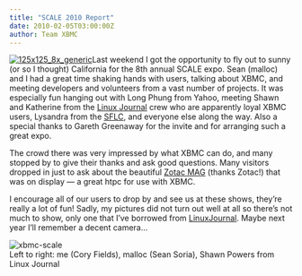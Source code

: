 ```yaml
---
title: "SCALE 2010 Report"
date: 2010-02-05T03:00:00Z
author: Team XBMC
---
```


[![](https://kodi.tv/wp-content/uploads/2010/02/125x125_8x_generic.gif "125x125_8x_generic")](/theuni/2010/02/26/scale-2010-report/125x125_8x_generic)Last weekend I got the opportunity to fly out to sunny (or so I thought) California for the 8th annual SCALE expo. Sean (malloc) and I had a great time shaking hands with users, talking about XBMC, and meeting developers and volunteers from a vast number of projects. It was especially fun hanging out with Long Phung from Yahoo, meeting Shawn and Katherine from the [Linux Journal](https://www.linuxjournal.com/) crew who are apparently loyal XBMC users, Lysandra from the [SFLC](http://www.softwarefreedom.org/), and everyone else along the way. Also a special thanks to Gareth Greenaway for the invite and for arranging such a great expo.

The crowd there was very impressed by what XBMC can do, and many stopped by to give their thanks and ask good questions. Many visitors dropped in just to ask about the beautiful [Zotac MAG](http://www.zotacusa.com/zotac-mag-hd-nd01.html) (thanks Zotac!) that was on display — a great htpc for use with XBMC.

I encourage all of our users to drop by and see us at these shows, they’re really a lot of fun! Sadly, my pictures did not turn out well at all so there’s not much to show, only one that I’ve borrowed from [LinuxJournal](https://www.linuxjournal.com/content/scale-8x-report). Maybe next year I’ll remember a decent camera…

![](/sites/default/files/uploads/xbmc-scale.webp "xbmc-scale")  
 Left to right: me (Cory Fields), malloc (Sean Soria), Shawn Powers from Linux Journal
